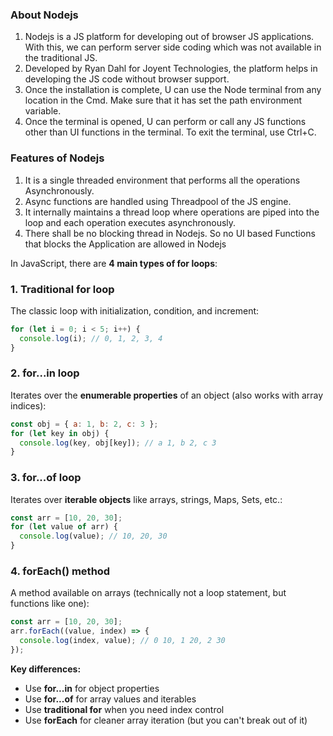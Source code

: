 ### About Nodejs
1. Nodejs is a JS platform for developing out of browser JS applications. With this, we can perform server side coding which was not available in the traditional JS. 
2. Developed by Ryan Dahl for Joyent Technologies, the platform helps in developing the JS code without browser support. 
3. Once the installation is complete, U can use the Node terminal from any location in the Cmd. Make sure that it has set the path environment variable. 
4. Once the terminal is opened, U can perform or call any JS functions other than UI functions in the terminal. To exit the terminal, use Ctrl+C. 

### Features of Nodejs
1. It is a single threaded environment that performs all the operations Asynchronously.
2. Async functions are handled using Threadpool of the JS engine. 
3. It internally maintains a thread loop where operations are piped into the loop and each operation executes asynchronously. 
4. There shall be no blocking thread in Nodejs. So no UI based Functions that blocks the Application are allowed in Nodejs

In JavaScript, there are **4 main types of for loops**:

### 1. **Traditional for loop**
The classic loop with initialization, condition, and increment:

```javascript
for (let i = 0; i < 5; i++) {
  console.log(i); // 0, 1, 2, 3, 4
}
```

### 2. **for...in loop**
Iterates over the **enumerable properties** of an object (also works with array indices):

```javascript
const obj = { a: 1, b: 2, c: 3 };
for (let key in obj) {
  console.log(key, obj[key]); // a 1, b 2, c 3
}
```

### 3. **for...of loop**
Iterates over **iterable objects** like arrays, strings, Maps, Sets, etc.:

```javascript
const arr = [10, 20, 30];
for (let value of arr) {
  console.log(value); // 10, 20, 30
}
```

### 4. **forEach() method**
A method available on arrays (technically not a loop statement, but functions like one):

```javascript
const arr = [10, 20, 30];
arr.forEach((value, index) => {
  console.log(index, value); // 0 10, 1 20, 2 30
});
```

**Key differences:**
- Use **for...in** for object properties
- Use **for...of** for array values and iterables
- Use **traditional for** when you need index control
- Use **forEach** for cleaner array iteration (but you can't break out of it)
